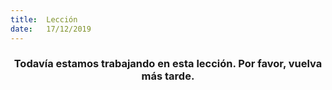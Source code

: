 ```yaml
---
title:  Lección
date:   17/12/2019
---
```


### <center>Todavía estamos trabajando en esta lección. Por favor, vuelva más tarde.</center>